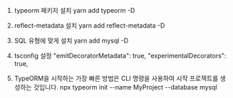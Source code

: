 1. typeorm 패키지 설치
   yarn add typeorm -D

2. reflect-metadata 설치
   yarn add reflect-metadata -D

3. SQL 유형에 맞게 설치
   yarn add mysql -D

4. tsconfig 설정
   "emitDecoratorMetadata": true,
   "experimentalDecorators": true,

5. TypeORM을 시작하는 가장 빠른 방법은 CLI 명령을 사용하여 시작 프로젝트를 생성하는 것입니다.
   npx typeorm init --name MyProject --database mysql
